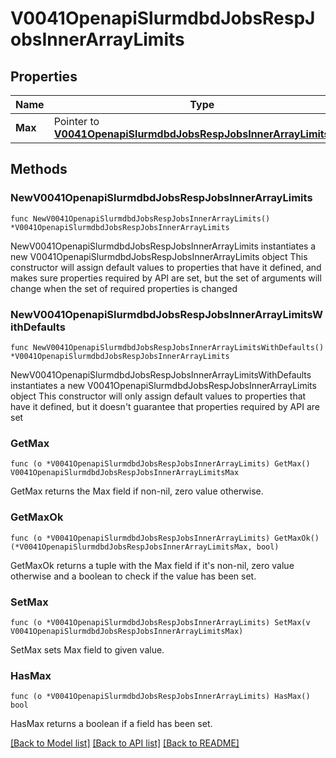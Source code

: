 # V0041OpenapiSlurmdbdJobsRespJobsInnerArrayLimits

## Properties

Name | Type | Description | Notes
------------ | ------------- | ------------- | -------------
**Max** | Pointer to [**V0041OpenapiSlurmdbdJobsRespJobsInnerArrayLimitsMax**](V0041OpenapiSlurmdbdJobsRespJobsInnerArrayLimitsMax.md) |  | [optional] 

## Methods

### NewV0041OpenapiSlurmdbdJobsRespJobsInnerArrayLimits

`func NewV0041OpenapiSlurmdbdJobsRespJobsInnerArrayLimits() *V0041OpenapiSlurmdbdJobsRespJobsInnerArrayLimits`

NewV0041OpenapiSlurmdbdJobsRespJobsInnerArrayLimits instantiates a new V0041OpenapiSlurmdbdJobsRespJobsInnerArrayLimits object
This constructor will assign default values to properties that have it defined,
and makes sure properties required by API are set, but the set of arguments
will change when the set of required properties is changed

### NewV0041OpenapiSlurmdbdJobsRespJobsInnerArrayLimitsWithDefaults

`func NewV0041OpenapiSlurmdbdJobsRespJobsInnerArrayLimitsWithDefaults() *V0041OpenapiSlurmdbdJobsRespJobsInnerArrayLimits`

NewV0041OpenapiSlurmdbdJobsRespJobsInnerArrayLimitsWithDefaults instantiates a new V0041OpenapiSlurmdbdJobsRespJobsInnerArrayLimits object
This constructor will only assign default values to properties that have it defined,
but it doesn't guarantee that properties required by API are set

### GetMax

`func (o *V0041OpenapiSlurmdbdJobsRespJobsInnerArrayLimits) GetMax() V0041OpenapiSlurmdbdJobsRespJobsInnerArrayLimitsMax`

GetMax returns the Max field if non-nil, zero value otherwise.

### GetMaxOk

`func (o *V0041OpenapiSlurmdbdJobsRespJobsInnerArrayLimits) GetMaxOk() (*V0041OpenapiSlurmdbdJobsRespJobsInnerArrayLimitsMax, bool)`

GetMaxOk returns a tuple with the Max field if it's non-nil, zero value otherwise
and a boolean to check if the value has been set.

### SetMax

`func (o *V0041OpenapiSlurmdbdJobsRespJobsInnerArrayLimits) SetMax(v V0041OpenapiSlurmdbdJobsRespJobsInnerArrayLimitsMax)`

SetMax sets Max field to given value.

### HasMax

`func (o *V0041OpenapiSlurmdbdJobsRespJobsInnerArrayLimits) HasMax() bool`

HasMax returns a boolean if a field has been set.


[[Back to Model list]](../README.md#documentation-for-models) [[Back to API list]](../README.md#documentation-for-api-endpoints) [[Back to README]](../README.md)


